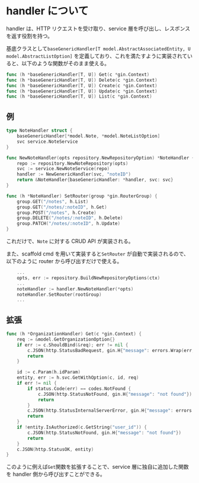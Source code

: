 # handler について

handler は、HTTP リクエストを受け取り、service 層を呼び出し、レスポンスを返す役割を持つ。

基底クラスとして`baseGenericHandler[T model.AbstractAssociatedEntity, U model.AbstractListOption]` を定義しており、これを満たすように実装されていると、以下のような関数がそのまま使える。

```go
func (h *baseGenericHandler[T, U]) Get(c *gin.Context)
func (h *baseGenericHandler[T, U]) Delete(c *gin.Context)
func (h *baseGenericHandler[T, U]) Create(c *gin.Context)
func (h *baseGenericHandler[T, U]) Update(c *gin.Context)
func (h *baseGenericHandler[T, U]) List(c *gin.Context)
```

## 例

```go
type NoteHandler struct {
	baseGenericHandler[*model.Note, *model.NoteListOption]
	svc service.NoteService
}

func NewNoteHandler(opts repository.NewRepositoryOption) *NoteHandler {
	repo := repository.NewNoteRepository(opts)
	svc := service.NewNoteService(repo)
	handler := NewGenericHandler(svc, "noteID")
	return &NoteHandler{baseGenericHandler: *handler, svc: svc}
}

func (h *NoteHandler) SetRouter(group *gin.RouterGroup) {
	group.GET("/notes", h.List)
	group.GET("/notes/:noteID", h.Get)
	group.POST("/notes", h.Create)
	group.DELETE("/notes/:noteID", h.Delete)
	group.PATCH("/notes/:noteID", h.Update)
}

```

これだけで、`Note` に対する CRUD API が実装される。

また、scaffold cmd を用いて実装すると`SetRouter` が自動で実装されるので、以下のように router から呼び出すだけで使える。

```go
    ...
	opts, err := repository.BuildNewRepositoryOptions(ctx)
    ...
	noteHandler := handler.NewNoteHandler(*opts)
	noteHandler.SetRouter(rootGroup)
    ...
```

## 拡張

```go
func (h *OrganizationHandler) Get(c *gin.Context) {
	req := &model.GetOrganizationOption{}
	if err := c.ShouldBind(&req); err != nil {
		c.JSON(http.StatusBadRequest, gin.H{"message": errors.Wrap(err, "failed to bind params").Error()})
		return
	}

	id := c.Param(h.idParam)
	entity, err := h.svc.GetWithOption(c, id, req)
	if err != nil {
		if status.Code(err) == codes.NotFound {
			c.JSON(http.StatusNotFound, gin.H{"message": "not found"})
			return
		}
		c.JSON(http.StatusInternalServerError, gin.H{"message": errors.Wrap(err, "failed to get").Error()})
		return
	}
	if !entity.IsAuthorized(c.GetString("user_id")) {
		c.JSON(http.StatusNotFound, gin.H{"message": "not found"})
		return
	}
	c.JSON(http.StatusOK, entity)
}
```

このように例えば`Get`関数を拡張することで、service 層に独自に追加した関数を handler 側から呼び出すことができる。
